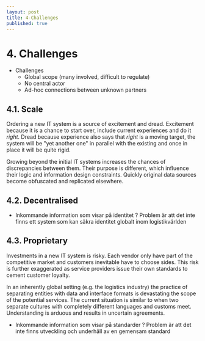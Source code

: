 ```yaml
---
layout: post
title: 4-Challenges
published: true
---
```


# 4. Challenges

- Challenges
  - Global scope (many involved, difficult to regulate)
  - No central actor
  - Ad-hoc connections between unknown partners

## 4.1. Scale

Ordering a new IT system is a source of excitement and dread. Excitement because it is a chance to start over, include current experiences and do it *right*. Dread because experience also says that *right* is a moving target, the system will be "yet another one" in parallel with the existing and once in place it will be quite rigid.  

Growing beyond the initial IT systems increases the chances of discrepancies between them. Their purpose is different, which influence their logic and information design constraints. Quickly original data sources become obfuscated and replicated elsewhere.

## 4.2. Decentralised  



- Inkommande information som visar på identitet
? Problem är att det inte finns ett system som kan säkra identitet globalt inom logistikvärlden


## 4.3. Proprietary

Investments in a new IT system is risky. Each vendor only have part of the competitive market and customers inevitable have to choose sides. This risk is further exaggerated as service providers issue their own standards to cement customer loyalty.

In an inherently global setting (e.g. the logistics industry) the practice of separating entities with data and interface formats is devastating the scope of the potential services. The current situation is similar to when two separate cultures with completely different languages and customs meet. Understanding is arduous and results in uncertain agreements.

- Inkommande information som visar på standarder
? Problem är att det inte finns utveckling och underhåll av en gemensam standard
